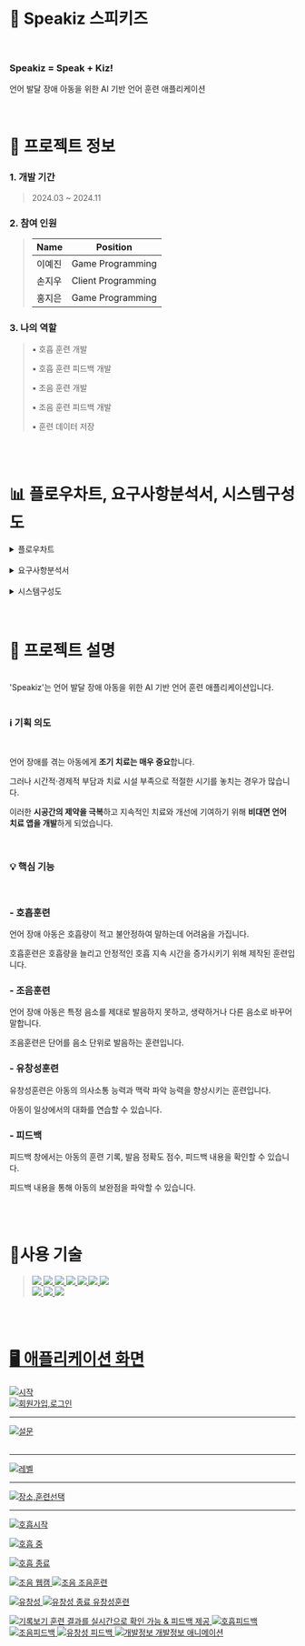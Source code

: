  
# 🐣 Speakiz 스피키즈
<br>

### Speakiz = Speak + Kiz!
언어 발달 장애 아동을 위한 AI 기반 언어 훈련 애플리케이션

<br>

# 📄 프로젝트 정보
### 1. 개발 기간 
>2024.03 ~ 2024.11<br>

### 2. 참여 인원 
>|Name|Position|
>|------|---|
>|이예진|Game Programming|
>|손지우|Client Programming|
>|홍지은|Game Programming|<br>

### 3. 나의 역할 
>▪️ 호흡 훈련 개발
>
>▪️ 호흡 훈련 피드백 개발
>
>▪️ 조음 훈련 개발
>
>▪️ 조음 훈련 피드백 개발
>
>▪️ 훈련 데이터 저장

<br>
<br>

# 📊 플로우차트, 요구사항분석서, 시스템구성도
<details>
 <summary> 플로우차트  </summary>
 <img src='https://github.com/user-attachments/assets/09a2e76b-de66-483f-a961-a72b7f714a79'>
- 로그인/회원가입
 <br>
 <br>
 <img src='https://github.com/user-attachments/assets/7cf8b7bf-ea70-48c7-894c-46112be1256e'>
- 훈련 장소 선택
 <br>
 <br>
 <img src='https://github.com/user-attachments/assets/91283cf6-a37c-41e9-968c-252ca3b7355e'>
- 햄버거(메뉴) 창
 <br>
 <br>
</details>
<br>
<details>
 <summary> 요구사항분석서  </summary>
 <img src='https://github.com/user-attachments/assets/6306f337-a812-4dee-8c75-cfb1c57689ba'>
</details>
<br>
<details>
 <summary> 시스템구성도  </summary>
 <img src='https://github.com/user-attachments/assets/d104d853-c07c-4799-a70c-0e68cee6cd92'>
</details>

<br>
<br>

# 📘 프로젝트 설명 
<br>
'Speakiz'는 언어 발달 장애 아동을 위한 AI 기반 언어 훈련 애플리케이션입니다.
<br>
<br>

### ℹ️ 기획 의도
<br>

언어 장애를 겪는 아동에게 **조기 치료는 매우 중요**합니다.

그러나 시간적·경제적 부담과 치료 시설 부족으로 적절한 시기를 놓치는 경우가 많습니다.
                                                 
이러한 **시공간의 제약을 극복**하고 지속적인 치료와 개선에 기여하기 위해 **비대면 언어 치료 앱을 개발**하게 되었습니다.

<br>

### 💡 핵심 기능
<br>

### - 호흡훈련 <br>
언어 장애 아동은 호흡량이 적고 불안정하여 말하는데 어려움을 가집니다.

호흡훈련은 호흡량을 늘리고 안정적인 호흡 지속 시간을 증가시키기 위해 제작된 훈련입니다.

### - 조음훈련 <br>
언어 장애 아동은 특정 음소를 제대로 발음하지 못하고, 생략하거나 다른 음소로 바꾸어 말합니다.

조음훈련은 단어를 음소 단위로 발음하는 훈련입니다.

### - 유창성훈련 <br>
유창성훈련은 아동의 의사소통 능력과 맥락 파악 능력을 향상시키는 훈련입니다.

아동이 일상에서의 대화를 연습할 수 있습니다.

### - 피드백 <br>
피드백 창에서는 아동의 훈련 기록, 발음 정확도 점수, 피드백 내용을 확인할 수 있습니다.

피드백 내용을 통해 아동의 보완점을 파악할 수 있습니다.

<br>
<br>

# 🔧사용 기술
> <a href="https://unity.com/"><img src="https://img.shields.io/badge/unity-%23000000.svg?style=for-the-badge&logo=unity&logoColor=white">
<a href="https://visualstudio.microsoft.com/ko/"><img src="https://img.shields.io/badge/Visual%20Studio-5C2D91.svg?style=for-the-badge&logo=visual-studio&logoColor=white">
<a href="https://azure.microsoft.com/ko-kr/pricing/purchase-options/azure-account/search?icid=free-search&ef_id=_k_CjwKCAiAmrS7BhBJEiwAei59i98KdspsvFJE3G7izLYlPO9QhbzYb_CcNeYu-mcasq2AdgBlGLGc3hoCfs0QAvD_BwE_k_&OCID=AIDcmmmbxccejx_SEM__k_CjwKCAiAmrS7BhBJEiwAei59i98KdspsvFJE3G7izLYlPO9QhbzYb_CcNeYu-mcasq2AdgBlGLGc3hoCfs0QAvD_BwE_k_&gad_source=1&gclid=CjwKCAiAmrS7BhBJEiwAei59i98KdspsvFJE3G7izLYlPO9QhbzYb_CcNeYu-mcasq2AdgBlGLGc3hoCfs0QAvD_BwE"><img src="https://img.shields.io/badge/azure-%230072C6.svg?style=for-the-badge&logo=microsoftazure&logoColor=white">
<a href=""><img src="https://img.shields.io/badge/c%23-%23239120.svg?style=for-the-badge&logo=csharp&logoColor=white">
<a href="https://github.com/"><img src="https://img.shields.io/badge/github-%23121011.svg?style=for-the-badge&logo=github&logoColor=white">
<a href="https://www.figma.com/"><img src="https://img.shields.io/badge/figma-%23F24E1E.svg?style=for-the-badge&logo=figma&logoColor=white">
<a href="https://www.adobe.com/"><img src="https://img.shields.io/badge/adobe-%23FF0000.svg?style=for-the-badge&logo=adobe&logoColor=white"><br>
<a href="https://www.adobe.com/kr/products/illustrator.html"><img src="https://img.shields.io/badge/adobe%20illustrator-%23FF9A00.svg?style=for-the-badge&logo=adobe%20illustrator&logoColor=white">
<a href="https://www.adobe.com/kr/products/photoshop.html"><img src="https://img.shields.io/badge/adobe%20photoshop-%2331A8FF.svg?style=for-the-badge&logo=adobe%20photoshop&logoColor=white">
<a href="https://cloud.google.com/?_gl=1*tk870s*_up*MQ..&gclid=CKvjkseQxYoDFctJwgUdW2kebg&gclsrc=ds"><img src="https://img.shields.io/badge/GoogleCloud-%234285F4.svg?style=for-the-badge&logo=google-cloud&logoColor=white">

<br>
<br>

# 🖥️ 애플리케이션 화면
![시작](https://github.com/user-attachments/assets/6b04c6ce-81ec-4a43-9106-96d6e65ac2b8)
<br>
![회원가입,로그인](https://github.com/user-attachments/assets/5361c58a-4363-477a-a8e7-1db184e33e54)
<br>

---

![설문](https://github.com/user-attachments/assets/e5f45b3f-dc95-402a-97d3-aeadc9bd43e6)
<br>
<br>

---
![레벨](https://github.com/user-attachments/assets/dd2ff39a-960d-4b46-8e96-87e58dfbed77)
<br>

---

![장소,훈련선택](https://github.com/user-attachments/assets/6f7e93a2-5002-4626-b8c5-6c3f05d2d601)
<br>

---

![호흡시작](https://github.com/user-attachments/assets/59720a70-51ac-4202-9e51-bb8be08951f0)

![호흡 중](https://github.com/user-attachments/assets/0738286a-2d02-49b7-9012-e765ad150b9e)

![호흡 종료](https://github.com/user-attachments/assets/0ee68aa2-96bd-4e80-b65d-9229c8def291)


![조음 웹캠](https://github.com/user-attachments/assets/70c5b070-1ac2-4034-bea1-a526c10bb926)
![조음](https://github.com/user-attachments/assets/8db368ba-5707-4403-9a53-38f7ba8c8d93)
조음훈련

![유창성](https://github.com/user-attachments/assets/ad2533f4-5408-477b-8591-5d98c8f4a0f7)
![유창성 종료](https://github.com/user-attachments/assets/b687a0b2-c2af-437b-b6fd-b36762cd11f1)
유창성훈련

![기록보기](https://github.com/user-attachments/assets/6cd50c9c-b648-49a8-9c67-dcc381c72a18)
훈련 결과를 실시간으로 확인 가능 & 피드백 제공
![호흡피드백](https://github.com/user-attachments/assets/ce8a7a07-5f18-48e8-b78c-fca81db9e7aa)
![조음피드백](https://github.com/user-attachments/assets/9db098e3-7d05-4cb1-a59b-6b167546c034)
![유창성 피드백](https://github.com/user-attachments/assets/806d1e4b-d7a8-4774-8775-b41f03c46a94)
![개발정보](https://github.com/user-attachments/assets/204643fd-aa69-43b9-aeb2-e255115289ee)
개발정보 애니메이션


